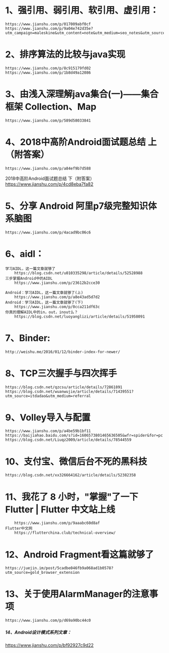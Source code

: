 # 1、强引用、弱引用、软引用、虚引用：
    https://www.jianshu.com/p/017009abf0cf
    https://www.jianshu.com/p/9a04e742d35e?utm_campaign=maleskine&utm_content=note&utm_medium=seo_notes&utm_source=recommendation

# 2、排序算法的比较与java实现
    https://www.jianshu.com/p/8c915179fd02
    https://www.jianshu.com/p/1b8d49a12086

# 3、由浅入深理解java集合(一)——集合框架 Collection、Map
    https://www.jianshu.com/p/589d58033841

# 4、2018中高阶Android面试题总结 上（附答案）
    https://www.jianshu.com/p/a84ef9b7d588
   2018中高阶Android面试题总结 下（附答案）
    https://www.jianshu.com/p/4cd8eba7fa82

# 5、分享 Android 阿里p7级完整知识体系脑图
    https://www.jianshu.com/p/4acad9bc06c6
    
# 6、aidl：
    学习AIDL，这一篇文章就够了
        https://blog.csdn.net/u010335298/article/details/52528988
    三步掌握Android中的AIDL
        https://www.jianshu.com/p/23612b2cce30
    
    Android：学习AIDL，这一篇文章就够了(上)
        https://www.jianshu.com/p/a8e43ad5d7d2
    Android：学习AIDL，这一篇文章就够了(下)
        https://www.jianshu.com/p/0cca211df63c
    你真的理解AIDL中的in，out，inout么？
        https://blog.csdn.net/luoyanglizi/article/details/51958091
    
# 7、Binder:
    http://weishu.me/2016/01/12/binder-index-for-newer/
    
# 8、TCP三次握手与四次挥手
    https://blog.csdn.net/qzcsu/article/details/72861891
    https://blog.csdn.net/wuanwujie/article/details/71439551?utm_source=itdadao&utm_medium=referral
    
# 9、Volley导入与配置
    https://www.jianshu.com/p/a4be59b1bf11
    https://baijiahao.baidu.com/s?id=1606573801465636505&wfr=spider&for=pc
    https://blog.csdn.net/Liuqz2009/article/details/78544559

# 10、支付宝、微信后台不死的黑科技
    https://blog.csdn.net/xx326664162/article/details/52382358
    
# 11、我花了 8 小时，"掌握"了一下 Flutter | Flutter 中文站上线
        https://www.jianshu.com/p/9aaabc60d8af
    Flutter中文网
        https://flutterchina.club/technical-overview/
        
# 12、Android Fragment看这篇就够了
    https://juejin.im/post/5cadbe046fb9a068ad1b0578?utm_source=gold_browser_extension
    
# 13、关于使用AlarmManager的注意事项
    https://www.jianshu.com/p/d69a90bc44c0
    
##### 14、Android设计模式系列文章：
   https://www.jianshu.com/p/bf92927c9d22
    